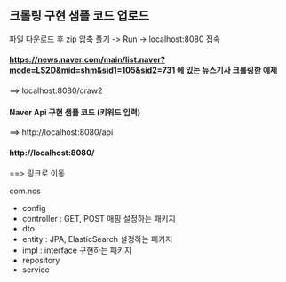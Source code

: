 
## 크롤링 구현 샘플 코드 업로드

파일 다운로드 후 zip 압축 풀기 -> Run -> localhost:8080 접속

#### https://news.naver.com/main/list.naver?mode=LS2D&mid=shm&sid1=105&sid2=731 에 있는 뉴스기사 크롤링한 예제
==> localhost:8080/craw2 


#### Naver Api 구현 샘플 코드 (키워드 입력)
==> http://localhost:8080/api

#### http://localhost:8080/ 
==> 링크로 이동

com.ncs
* config
* controller : GET, POST 매핑 설정하는 패키지
* dto
* entity : JPA, ElasticSearch 설정하는 패키지
* impl : interface 구현하는 패키지
* repository
* service


